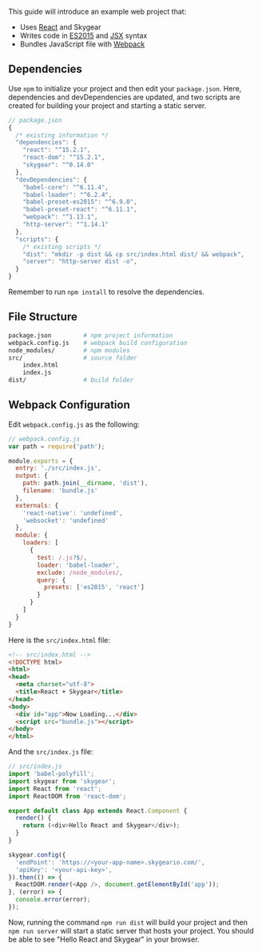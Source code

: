 This guide will introduce an example web project that:
- Uses [React](https://facebook.github.io/react/) and Skygear
- Writes code in [ES2015](https://babeljs.io/docs/learn-es2015/) and
  [JSX](https://facebook.github.io/react/docs/jsx-in-depth.html) syntax
- Bundles JavaScript file with [Webpack](https://webpack.github.io/)

## Dependencies

Use `npm` to initialize your project and then edit your `package.json`.
Here, dependencies and devDependencies are updated, and two scripts
are created for building your project and starting a static server.

``` javascript
// package.json
{
  /* existing information */
  "dependencies": {
    "react": "^15.2.1",
    "react-dom": "^15.2.1",
    "skygear": "^0.14.0"
  },
  "devDependencies": {
    "babel-core": "^6.11.4",
    "babel-loader": "^6.2.4",
    "babel-preset-es2015": "^6.9.0",
    "babel-preset-react": "^6.11.1",
    "webpack": "^1.13.1",
    "http-server": "^1.14.1"
  },
  "scripts": {
    /* existing scripts */
    "dist": "mkdir -p dist && cp src/index.html dist/ && webpack",
    "server": "http-server dist -o",
  }
}
```

Remember to run `npm install` to resolve the dependencies.

## File Structure

``` bash
package.json         # npm project information
webpack.config.js    # webpack build configuration
node_modules/        # npm modules
src/                 # source folder
    index.html
    index.js
dist/                # build folder
```

## Webpack Configuration

Edit `webpack.config.js` as the following:

``` javascript
// webpack.config.js
var path = require('path');

module.exports = {
  entry: './src/index.js',
  output: {
    path: path.join(__dirname, 'dist'),
    filename: 'bundle.js'
  },
  externals: {
    'react-native': 'undefined',
    'websocket': 'undefined'
  },
  module: {
    loaders: [
      {
        test: /.js?$/,
        loader: 'babel-loader',
        exclude: /node_modules/,
        query: {
          presets: ['es2015', 'react']
        }
      }
    ]
  }
}
```

Here is the `src/index.html` file:

``` html
<!-- src/index.html -->
<!DOCTYPE html>
<html>
<head>
  <meta charset="utf-8">
  <title>React + Skygear</title>
</head>
<body>
  <div id="app">Now Loading...</div>
  <script src="bundle.js"></script>
</body>
</html>
```

And the `src/index.js` file:

``` javascript
// src/index.js
import 'babel-polyfill';
import skygear from 'skygear';
import React from 'react';
import ReactDOM from 'react-dom';

export default class App extends React.Component {
  render() {
    return (<div>Hello React and Skygear</div>);
  }
}

skygear.config({
  'endPoint': 'https://<your-app-name>.skygeario.com/',
  'apiKey': '<your-api-key>',
}).then(() => {
  ReactDOM.render(<App />, document.getElementById('app'));
}, (error) => {
  console.error(error);
});
```

Now, running the command `npm run dist` will build your project and then
`npm run server` will start a static server that hosts your project. You
should be able to see "Hello React and Skygear" in your browser.